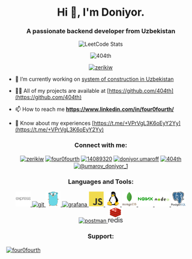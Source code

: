 <h1 align="center">Hi 👋, I'm Doniyor.</h1>
<h3 align="center">A passionate backend developer from Uzbekistan</h3>

<div align="center">
  
![LeetCode Stats](https://leetcard.jacoblin.cool/404th?theme=dark&font=Source%20Code%20Pro&ext=activity)

</div>

<p align="center">
  <img src="https://komarev.com/ghpvc/?username=404th&label=Profile%20views&color=0e75b6&style=flat" alt="404th" />
</p>

<p align="center"> 
  <a href="https://twitter.com/zerikiw" target="blank"><img src="https://img.shields.io/twitter/follow/zerikiw?logo=twitter&style=for-the-badge" alt="zerikiw" /></a> 
</p>

- 🔭 I’m currently working on [system of construction in Uzbekistan](https://ccnis.uz/login)

- 👨‍💻 All of my projects are available at [https://github.com/404th](https://github.com/404th)

- 📫 How to reach me **https://www.linkedin.com/in/four0fourth/**

- 📄 Know about my experiences [https://t.me/+VPrVgL3K6oEyY2Yy](https://t.me/+VPrVgL3K6oEyY2Yy)

<h3 align="center">Connect with me:</h3>
<p align="center">
<a href="https://twitter.com/zerikiw" target="blank"><img align="center" src="https://raw.githubusercontent.com/rahuldkjain/github-profile-readme-generator/master/src/images/icons/Social/twitter.svg" alt="zerikiw" height="30" width="40" /></a>
<a href="https://linkedin.com/in/four0fourth" target="blank"><img align="center" src="https://raw.githubusercontent.com/rahuldkjain/github-profile-readme-generator/master/src/images/icons/Social/linked-in-alt.svg" alt="four0fourth" height="30" width="40" /></a>
<a href="https://stackoverflow.com/users/14089320" target="blank"><img align="center" src="https://raw.githubusercontent.com/rahuldkjain/github-profile-readme-generator/master/src/images/icons/Social/stack-overflow.svg" alt="14089320" height="30" width="40" /></a>
<a href="https://instagram.com/doniyor.umaroff" target="blank"><img align="center" src="https://raw.githubusercontent.com/rahuldkjain/github-profile-readme-generator/master/src/images/icons/Social/instagram.svg" alt="doniyor.umaroff" height="30" width="40" /></a>
<a href="https://www.leetcode.com/404th" target="blank"><img align="center" src="https://raw.githubusercontent.com/rahuldkjain/github-profile-readme-generator/master/src/images/icons/Social/leet-code.svg" alt="404th" height="30" width="40" /></a>
<a href="https://www.hackerearth.com/@umarov_doniyor_1" target="blank"><img align="center" src="https://raw.githubusercontent.com/rahuldkjain/github-profile-readme-generator/master/src/images/icons/Social/hackerearth.svg" alt="@umarov_doniyor_1" height="30" width="40" /></a>
</p>

<h3 align="center">Languages and Tools:</h3>
<p align="center"> <a href="https://expressjs.com" target="_blank" rel="noreferrer"> <img src="https://raw.githubusercontent.com/devicons/devicon/master/icons/express/express-original-wordmark.svg" alt="express" width="40" height="40"/> </a> <a href="https://git-scm.com/" target="_blank" rel="noreferrer"> <img src="https://www.vectorlogo.zone/logos/git-scm/git-scm-icon.svg" alt="git" width="40" height="40"/> </a> <a href="https://golang.org" target="_blank" rel="noreferrer"> <img src="https://raw.githubusercontent.com/devicons/devicon/master/icons/go/go-original.svg" alt="go" width="40" height="40"/> </a> <a href="https://grafana.com" target="_blank" rel="noreferrer"> <img src="https://www.vectorlogo.zone/logos/grafana/grafana-icon.svg" alt="grafana" width="40" height="40"/> </a> <a href="https://developer.mozilla.org/en-US/docs/Web/JavaScript" target="_blank" rel="noreferrer"> <img src="https://raw.githubusercontent.com/devicons/devicon/master/icons/javascript/javascript-original.svg" alt="javascript" width="40" height="40"/> </a> <a href="https://www.linux.org/" target="_blank" rel="noreferrer"> <img src="https://raw.githubusercontent.com/devicons/devicon/master/icons/linux/linux-original.svg" alt="linux" width="40" height="40"/> </a> <a href="https://www.mongodb.com/" target="_blank" rel="noreferrer"> <img src="https://raw.githubusercontent.com/devicons/devicon/master/icons/mongodb/mongodb-original-wordmark.svg" alt="mongodb" width="40" height="40"/> </a> <a href="https://www.nginx.com" target="_blank" rel="noreferrer"> <img src="https://raw.githubusercontent.com/devicons/devicon/master/icons/nginx/nginx-original.svg" alt="nginx" width="40" height="40"/> </a> <a href="https://nodejs.org" target="_blank" rel="noreferrer"> <img src="https://raw.githubusercontent.com/devicons/devicon/master/icons/nodejs/nodejs-original-wordmark.svg" alt="nodejs" width="40" height="40"/> </a> <a href="https://www.postgresql.org" target="_blank" rel="noreferrer"> <img src="https://raw.githubusercontent.com/devicons/devicon/master/icons/postgresql/postgresql-original-wordmark.svg" alt="postgresql" width="40" height="40"/> </a> <a href="https://postman.com" target="_blank" rel="noreferrer"> <img src="https://www.vectorlogo.zone/logos/getpostman/getpostman-icon.svg" alt="postman" width="40" height="40"/> </a> <a href="https://redis.io" target="_blank" rel="noreferrer"> <img src="https://raw.githubusercontent.com/devicons/devicon/master/icons/redis/redis-original-wordmark.svg" alt="redis" width="40" height="40"/> </a> </p>

<h3 align="center">Support:</h3>
<p><a href="https://www.buymeacoffee.com/four0fourth"> <img align="center" src="https://cdn.buymeacoffee.com/buttons/v2/default-yellow.png" height="50" width="210" alt="four0fourth" /></a></p><br><br>

